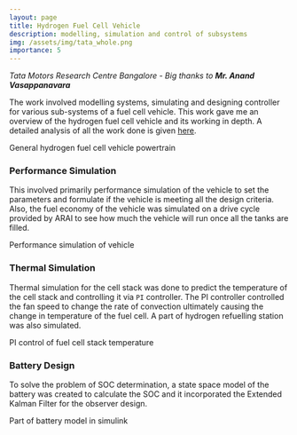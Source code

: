 ```yaml
---
layout: page
title: Hydrogen Fuel Cell Vehicle
description: modelling, simulation and control of subsystems
img: /assets/img/tata_whole.png
importance: 5
---
```


*Tata Motors Research Centre Bangalore - Big thanks to <b>Mr. Anand Vasappanavara</b>*

The work involved modelling systems, simulating and designing controller
for various sub-systems of a fuel cell vehicle. This work gave me an overview of the hydrogen fuel cell vehicle and its working in depth. A detailed analysis of all the work done is given [here](https://drive.google.com/file/d/1XRUzs_zOVsMAxC2frRLH15_kd77dZKQP/view).

<div class="row text-center">
    <div class="col-sm mt-3 mt-md-0">
        <img class="img-fluid rounded z-depth-1" src="{{ '/assets/img/tata_whole.png' | relative_url }}" alt="" title="example image"/>
    </div>
</div>
<div class="caption">
    General hydrogen fuel cell vehicle powertrain
</div>

### Performance Simulation
This involved primarily performance simulation of the vehicle to set the parameters and formulate if the vehicle is meeting all the design criteria. Also, the fuel economy of the vehicle was simulated on a drive cycle provided by ARAI to see how much the vehicle will run once all the tanks are filled.

<div class="row text-center">
    <div class="col-sm mt-3 mt-md-0">
        <img class="img-fluid rounded z-depth-1" src="{{ '/assets/img/tata_perform_1.png' | relative_url }}" alt="" title="example image"/>
    </div>
</div>
<div class="caption">
    Performance simulation of vehicle
</div>

### Thermal Simulation
Thermal simulation for the cell stack was done to predict the temperature of the cell stack and controlling it via `PI` controller. The
PI controller controlled the fan speed to change the rate of convection ultimately causing the change in temperature of the fuel cell. A part of
hydrogen refuelling station was also simulated.

<div class="row text-center">
    <div class="col-sm mt-3 mt-md-0">
        <img class="img-fluid rounded z-depth-1" src="{{ '/assets/img/tata_thermal_1.png' | relative_url }}" alt="" title="example image"/>
    </div>
</div>
<div class="caption">
    PI control of fuel cell stack temperature
</div>

### Battery Design
To solve the problem of SOC determination, a state space model of the battery was created to calculate the SOC and it incorporated the Extended Kalman Filter for the observer design.

<div class="row text-center">
    <div class="col-sm mt-3 mt-md-0">
        <img class="img-fluid rounded z-depth-1" src="{{ '/assets/img/tata_bat_1.png' | relative_url }}" alt="" title="example image"/>
    </div>
</div>
<div class="caption">
    Part of battery model in simulink
</div>
